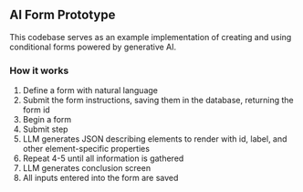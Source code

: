 ## AI Form Prototype
This codebase serves as an example implementation of creating and using conditional forms powered by generative AI.

### How it works
1. Define a form with natural language
2. Submit the form instructions, saving them in the database, returning the form id
3. Begin a form
4. Submit step
5. LLM generates JSON describing elements to render with id, label, and other element-specific properties
6. Repeat 4-5 until all information is gathered
7. LLM generates conclusion screen
8. All inputs entered into the form are saved 
